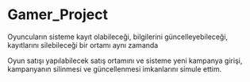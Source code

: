# Gamer_Project
 Oyuncuların sisteme kayıt olabileceği, bilgilerini güncelleyebileceği, kayıtlarını silebileceği bir ortamı aynı zamanda 

 Oyun satışı yapılabilecek satış ortamını ve sisteme yeni kampanya girişi, kampanyanın silinmesi ve güncellenmesi imkanlarını  simule ettim.

